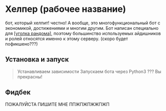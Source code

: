 # Хелпер (рабочее название)
бот, который хелпит! честно!
А вообще, это многофункциональный бот с экономикой, достижениями и многим другим.
Бот написан специально для [[уголка рандома]](https://ugrnd.ru), поэтому большинство используемых айдишников и ролей относятся именно к этому серверу. (скоро будет пофикшено???)
## Установка и запуск
> Устанавливаем зависимости
> Запускаем бота через Python3
> ???
> Вы прекрасны!
## Фидбек
ПОЖАЛУЙСТА ПИШИТЕ МНЕ ППЖПЖПЖЖПЖП